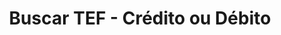 ---
title: Buscar TEF - Crédito ou Débito
api:
  file: readme-hml-corebank.json
  operationId: get_v1-operations-tef-agency-account-date-launchtype
hidden: false
---